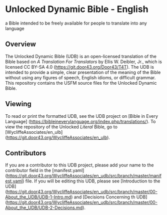 # Unlocked Dynamic Bible - English
a Bible intended to be freely available for people to translate into any language
## Overview
The Unlocked Dynamic Bible (UDB) is an open-licensed translation of the Bible based on *A Translation For Translators* by Ellis W. Deibler, Jr., which is licensed CC BY-SA 4.0 (https://git.door43.org/Door43/T4T). The UDB is intended to provide a simple, clear presentation of the meaning of the Bible without using any figures of speech, English idioms, or difficult grammar. 
This repository contains the USFM source files for the Unlocked Dynamic Bible.
## Viewing
To read or print the formatted UDB, see the UDB project on [Bible in Every Language] (https://bibleineverylanguage.org/index.php/translations/).
To view the repository of the Unlocked *Literal* Bible, go to [WycliffeAssociates/en_ulb] (https://git.door43.org/WycliffeAssociates/en_ulb).
## Contributors
If you are a contributor to this UDB project, please add your name to the contributor
field in the [manifest.yaml] (https://git.door43.org/WycliffeAssociates/en_udb/src/branch/master/manifest.yaml) file.
If you will be editing this UDB, please see [Introduction to the UDB] (https://git.door43.org/WycliffeAssociates/en_udb/src/branch/master/00-About_the_UDB/UDB-1-Intro.md) and [Decisions Concerning th UDB] (https://git.door43.org/WycliffeAssociates/en_udb/src/branch/master/00-About_the_UDB/UDB-2-Decisions.md).

